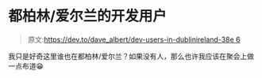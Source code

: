 # 都柏林/爱尔兰的开发用户

> 原文:[https://dev.to/dave_albert/dev-users-in-dublinireland-38e 6](https://dev.to/dave_albert/dev-users-in-dublinireland--38e6)

我只是好奇这里谁也在都柏林/爱尔兰？如果没有人，那么也许我应该在聚会上做一点布道😁